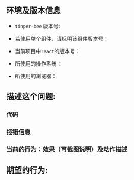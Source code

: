 ## 环境及版本信息

- `tinper-bee` 版本号:  
<!-- 请填具体版本号 -->

- 若使用单个组件，请标明该组件版本号：
<!-- 请填具体版本号 -->

- 当前项目中`react`的版本号：
<!-- 请填具体版本号 -->

- 所使用的操作系统：
<!-- Windows/Mac -->

- 所使用的浏览器：
<!-- 浏览器及版本 -->

## 描述这个问题:

### 代码
<!-- 请详细说明问题 -->
<!-- 截图说明 -->

### 报错信息
<!-- 请详细说明问题 -->
<!-- 截图说明 -->

### 当前的行为：效果（可截图说明）及动作描述
<!-- 请详细描述当前行为，以便我们复现及定位问题 -->
<!-- 截图说明 -->

## 期望的行为:
<!-- 请详细描述期望达到的行为及效果，以便我们准确理解需求 -->
